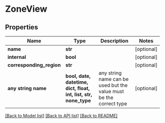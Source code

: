 # ZoneView


## Properties
Name | Type | Description | Notes
------------ | ------------- | ------------- | -------------
**name** | **str** |  | [optional] 
**internal** | **bool** |  | [optional] 
**corresponding_region** | **str** |  | [optional] 
**any string name** | **bool, date, datetime, dict, float, int, list, str, none_type** | any string name can be used but the value must be the correct type | [optional]

[[Back to Model list]](../README.md#documentation-for-models) [[Back to API list]](../README.md#documentation-for-api-endpoints) [[Back to README]](../README.md)


